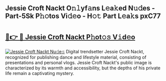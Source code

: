 ## Jessie Croft Nackt O𝚗𝚕yf𝚊ns L𝚎a𝚔ed N𝚞𝚍es - Part-5Sk P𝚑𝚘tos Vi𝚍𝚎o - H𝚘𝚝 Part L𝚎a𝚔s pxC77

# <h2><a href="http://kf5ub3p.oniu.top/?m=Jessie+Croft+Nackt">🔗👉 🔴 Jessie Croft Nackt P𝚑ot𝚘𝚜 V𝚒d𝚎o</a></h2>

[![Jessie Croft Nackt Nu𝚍e𝚜](https://i.imgur.com/0qMVB7G.gif)](http://kf5ub3p.oniu.top/?m=Jessie+Croft+Nackt)
Digital trendsetter Jessie Croft Nackt, recognized for publishing dance and lifestyle material, consisting of presentations and personal vlogs. Jessie Croft Nackt's public image is characterized by its warmth and accessibility, but the depths of his private life remain a captivating mystery.  

